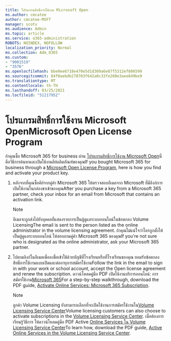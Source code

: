 ```yaml
---
title: โปรแกรมสิทธิ์การใช้งาน Microsoft Open
ms.author: cmcatee
author: cmcatee-MSFT
manager: scotv
ms.audience: Admin
ms.topic: article
ms.service: o365-administration
ROBOTS: NOINDEX, NOFOLLOW
localization_priority: Normal
ms.collection: Adm_O365
ms.custom:
- "9001519"
- "3576"
ms.openlocfilehash: bbe0ee6718e470e5d1d309a6e87f5312ef806599
ms.sourcegitcommit: 84f0aebdb278703f642a0c33fe260e3aee849be9
ms.translationtype: MT
ms.contentlocale: th-TH
ms.lasthandoff: 03/25/2021
ms.locfileid: "51217952"
---
```

# <a name="microsoft-open-license-program"></a><span data-ttu-id="cbd52-102">โปรแกรมสิทธิ์การใช้งาน Microsoft Open</span><span class="sxs-lookup"><span data-stu-id="cbd52-102">Microsoft Open License Program</span></span>

<span data-ttu-id="cbd52-103">ถ้าคุณซื้อ Microsoft 365 for business ผ่าน [โปรแกรมสิทธิ์การใช้งาน Microsoft Open](https://go.microsoft.com/fwlink/p/?LinkID=613298)นี่คือวิธีการค้นหาและเปิดใช้งานคีย์ผลิตภัณฑ์ของคุณ</span><span class="sxs-lookup"><span data-stu-id="cbd52-103">If you bought Microsoft 365 for business through a [Microsoft Open License Program](https://go.microsoft.com/fwlink/p/?LinkID=613298), here is how you find and activate your product key.</span></span>

1. <span data-ttu-id="cbd52-104">หลังจากที่คุณซื้อคีย์จากคู่ค้า Microsoft 365 ให้ตรวจสอบอีเมลจาก Microsoft ที่มีลิงก์การเปิดใช้งานในกล่องขาเข้าของคุณ</span><span class="sxs-lookup"><span data-stu-id="cbd52-104">After you purchase a key from a Microsoft 365 partner, check your inbox for an email from Microsoft that contains an activation link.</span></span>

    > [!NOTE]
    > <span data-ttu-id="cbd52-105">อีเมลจะถูกส่งไปยังบุคคลที่แสดงรายการเป็นผู้ดูแลระบบออนไลน์ในข้อตกลง Volume Licensing</span><span class="sxs-lookup"><span data-stu-id="cbd52-105">The email is sent to the person listed as the online administrator in the volume licensing agreement.</span></span> <span data-ttu-id="cbd52-106">ถ้าคุณไม่แน่ใจว่าใครถูกตั้งให้เป็นผู้ดูแลระบบออนไลน์ ให้สอบถามคู่ค้า Microsoft 365 ของคุณ</span><span class="sxs-lookup"><span data-stu-id="cbd52-106">If you're not sure who is designated as the online administrator, ask your Microsoft 365 partner.</span></span>
1. <span data-ttu-id="cbd52-107">ไปตามลิงก์ในอีเมลเพื่อลงชื่อเข้าใช้ด้วยบัญชีที่โรงเรียนหรือที่โรงเรียนของคุณ ยอมรับข้อตกลงสิทธิ์การใช้งานแบบเปิดและต่ออายุการสมัครใช้งาน</span><span class="sxs-lookup"><span data-stu-id="cbd52-107">Follow the link in the email to sign in with your work or school account, accept the Open license agreement and renew the subscription.</span></span> <span data-ttu-id="cbd52-108">ดาวน์โหลดคู่มือ PDF เปิดใช้งานบริการออนไลน์: การสมัครใช้งาน[Microsoft 365](https://go.microsoft.com/fwlink/p/?LinkId=618100)</span><span class="sxs-lookup"><span data-stu-id="cbd52-108">For a step-by-step walkthrough, download the PDF guide, [Activate Online Services: Microsoft 365 Subscription](https://go.microsoft.com/fwlink/p/?LinkId=618100).</span></span>

    > [!NOTE]
    > <span data-ttu-id="cbd52-109">ลูกค้า Volume Licensing ยังสามารถเลือกที่จะเปิดใช้งานการสมัครใช้งานใน[Volume Licensing Service Center](https://go.microsoft.com/fwlink/p/?LinkID=282016)</span><span class="sxs-lookup"><span data-stu-id="cbd52-109">Volume licensing customers can also choose to activate subscriptions in the [Volume Licensing Service Center](https://go.microsoft.com/fwlink/p/?LinkID=282016).</span></span> <span data-ttu-id="cbd52-110">เมื่อต้องการเรียนรู้วิธีการ ให้ดาวน์โหลดคู่มือ PDF Active [Online Services ใน Volume Licensing Service Center](https://go.microsoft.com/fwlink/p/?LinkId=618096)</span><span class="sxs-lookup"><span data-stu-id="cbd52-110">To learn how, download the PDF guide, [Active Online Services in the Volume Licensing Service Center](https://go.microsoft.com/fwlink/p/?LinkId=618096).</span></span>